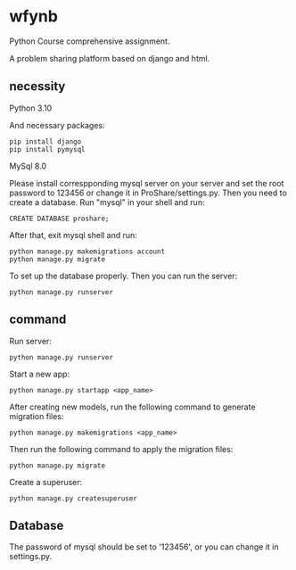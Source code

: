# wfynb

Python Course comprehensive assignment. 

A problem sharing platform based on django and html.

## necessity

Python 3.10

And necessary packages:

```
pip install django
pip install pymysql
```

MySql 8.0

Please install correspponding mysql server on your server and set the root password to 123456 or change it in ProShare/settings.py.
Then you need to create a database.
Run "mysql" in your shell and run:
```shell
CREATE DATABASE proshare;
```
After that, exit mysql shell and run:
```shell
python manage.py makemigrations account
python manage.py migrate
```
To set up the database properly.
Then you can run the server:
```shell
python manage.py runserver
```

## command

Run server:

```shell
python manage.py runserver
```

Start a new app:

```shell
python manage.py startapp <app_name>
```

After creating new models, run the following command to generate migration files:

```shell
python manage.py makemigrations <app_name>
```

Then run the following command to apply the migration files:

```shell
python manage.py migrate
```

Create a superuser:

```shell
python manage.py createsuperuser
```

## Database

The password of mysql should be set to '123456', or you can change it in settings.py.
